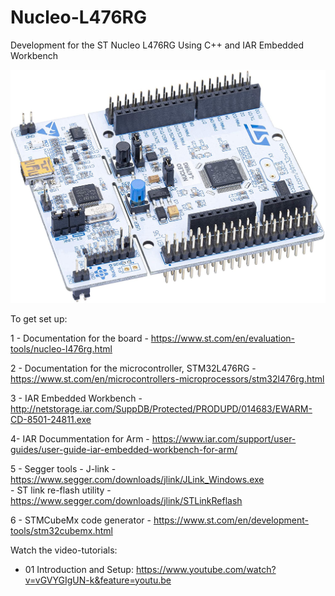 # Nucleo-L476RG
Development for the ST Nucleo L476RG Using C++ and IAR Embedded Workbench

![GitHub Logo](/Docs/img/NucleoL476RG.jpg)

To get set up:


1 - Documentation for the board - 
https://www.st.com/en/evaluation-tools/nucleo-l476rg.html

2 - Documentation for the microcontroller, STM32L476RG - 
https://www.st.com/en/microcontrollers-microprocessors/stm32l476rg.html

3 - IAR Embedded Workbench - 
http://netstorage.iar.com/SuppDB/Protected/PRODUPD/014683/EWARM-CD-8501-24811.exe

4- IAR Docummentation for Arm - 
https://www.iar.com/support/user-guides/user-guide-iar-embedded-workbench-for-arm/

5 - Segger tools 
      - J-link - https://www.segger.com/downloads/jlink/JLink_Windows.exe            
      - ST link re-flash utility -https://www.segger.com/downloads/jlink/STLinkReflash
   
6 - STMCubeMx code generator - 
https://www.st.com/en/development-tools/stm32cubemx.html

      
Watch the video-tutorials:
- 01 Introduction and Setup: https://www.youtube.com/watch?v=vGVYGIgUN-k&feature=youtu.be






